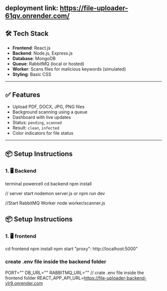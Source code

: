 ## deployment link: https://file-uploader-61qv.onrender.com/

## 🛠️ Tech Stack

- **Frontend**: React.js
- **Backend**: Node.js, Express.js
- **Database**: MongoDB
- **Queue**: RabbitMQ (local or hosted)
- **Worker**: Scans files for malicious keywords (simulated)
- **Styling**: Basic CSS
---

## ✅ Features

- Upload PDF, DOCX, JPG, PNG files 
- Background scanning using a queue
- Dashboard with live updates
- Status: `pending`, `scanned`
- Result: `clean`, `infected`
- Color indicators for file status

---

## 📦 Setup Instructions

### 1. 🖥 Backend

terminal powercell
cd backend
npm install


// server start
nodemon server.js
or 
npm run dev

//Start RabbitMQ Worker
node worker/scanner.js
## 📦 Setup Instructions

### 1. 🖥 frontend
cd frontend
npm install
npm start
"proxy": http://localhost:5000"

### create .env file inside the backend folder
 PORT=""
 DB_URL=""
RABBITMQ_URL=""
// crate .env file inside the frontend folder 
REACT_APP_API_URL=https://file-uploader-backend-ylr9.onrender.com

